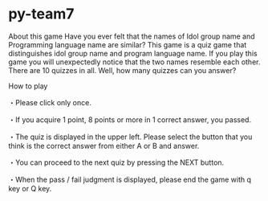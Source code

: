# py-team7

About this game
Have you ever felt that the names of Idol group name and Programming language name are similar? 
This game is a quiz game that distinguishes idol group name and program language name. 
If you play this game you will unexpectedly notice that the two names resemble each other.
There are 10 quizzes in all.
Well, how many quizzes can you answer?

How to play

・Please click only once.

・If you acquire 1 point, 8 points or more in 1 correct answer, you passed.

・The quiz is displayed in the upper left. Please select the button that you think is the correct answer from either A or B and answer.

・You can proceed to the next quiz by pressing the NEXT button.

・When the pass / fail judgment is displayed, please end the game with q key or Q key.

